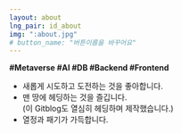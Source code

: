 ```yaml
---
layout: about
lng_pair: id_about
img: ":about.jpg"
# button_name: "버튼이름을 바꾸어요"
---
```


**\#Metaverse  \#AI  \#DB  \#Backend  \#Frontend**
- 새롭게 시도하고 도전하는 것을 좋아합니다.
- 맨 땅에 헤딩하는 것을 즐깁니다.  
  (이 Gitblog도 열심히 헤딩하며 제작했습니다.)
- 열정과 패기가 가득합니다.
